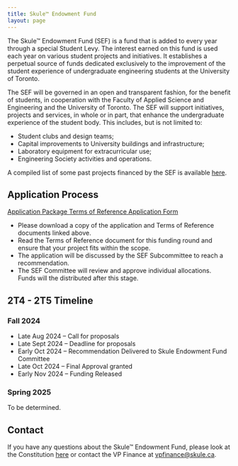 ```yaml
---
title: Skule™ Endowment Fund
layout: page
---
```


The Skule™ Endowment Fund (SEF) is a fund that is added to every year through a special Student Levy. The interest earned on this fund is used each year on various student projects and initiatives. It establishes a perpetual source of funds dedicated exclusively to the improvement of the student experience of undergraduate engineering students at the University of Toronto.

The SEF will be governed in an open and transparent fashion, for the benefit of students, in cooperation with the Faculty of Applied Science and Engineering and the University of Toronto. The SEF will support initiatives, projects and services, in whole or in part, that enhance the undergraduate experience of the student body. This includes, but is not limited to:
- Student clubs and design teams;
- Capital improvements to University buildings and infrastructure;
- Laboratory equipment for extracurricular use;
- Engineering Society activities and operations.

A compiled list of some past projects financed by the SEF is available [here](https://drive.google.com/drive/u/2/folders/1d_L69qd6ONqqOa3IboxEnPpZVMcuQzif).

## Application Process

<a class="button is-primary" href="https://docs.google.com/spreadsheets/d/1roh-A0rojJgNjYK61mT4w-UMne5WTXp4"> Application Package </a> 
<a class="button is-primary" href="https://drive.google.com/file/d/1IvK4zgGMR8ZL3cIJUK2VHWHKSl_mZDQu"> Terms of Reference </a> 
<a class="button is-primary" href="https://docs.google.com/forms/d/e/1FAIpQLSdUJZRCMAJYkaggm6fWwp9AF_kf0wpAtUrmrgarDZcRopo06g/viewform?pli=1&pli=1"> Application Form </a> 

- Please download a copy of the application and Terms of Reference documents linked above. 
- Read the Terms of Reference document for this funding round and ensure that your project fits within the scope. 
- The application will be discussed by the SEF Subcommittee to reach a recommendation.
- The SEF Committee will review and approve individual allocations. Funds will the distributed after this stage. 

## 2T4 - 2T5 Timeline 

### Fall 2024

- Late Aug 2024 – Call for proposals
- Late Sept 2024 – Deadline for proposals
- Early Oct 2024 – Recommendation Delivered to Skule Endowment Fund Committee
- Late Oct 2024 – Final Approval granted
- Early Nov 2024 – Funding Released

### Spring 2025

To be determined.

## Contact

If you have any questions about the Skule™ Endowment Fund, please look at the Constitution [here](/finances/applications/SEF_Constitution.pdf) or contact the VP Finance at [vpfinance@skule.ca](mailto:vpfinance@skule.ca).
